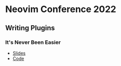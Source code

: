 # Neovim Conference 2022

## Writing Plugins
### It's Never Been Easier

- [Slides](https://github.com/David-Kunz/NeovimConf/blob/main/slides.pdf)
- [Code](https://github.com/David-Kunz/NeovimConf/blob/main/lua/NeovimConf.lua)
